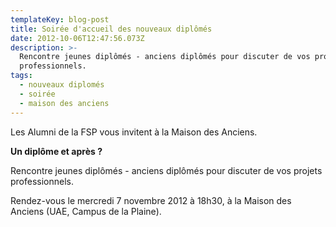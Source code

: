 ```yaml
---
templateKey: blog-post
title: Soirée d'accueil des nouveaux diplômés
date: 2012-10-06T12:47:56.073Z
description: >-
  Rencontre jeunes diplômés - anciens diplômés pour discuter de vos projets
  professionnels.
tags:
  - nouveaux diplomés
  - soirée
  - maison des anciens
---
```

Les Alumni de la FSP vous invitent à la Maison des Anciens.

**Un diplôme et après ?**

Rencontre jeunes diplômés - anciens diplômés pour discuter de vos projets professionnels.

Rendez-vous le mercredi 7 novembre 2012 à 18h30, à la Maison des Anciens (UAE, Campus de la Plaine).

